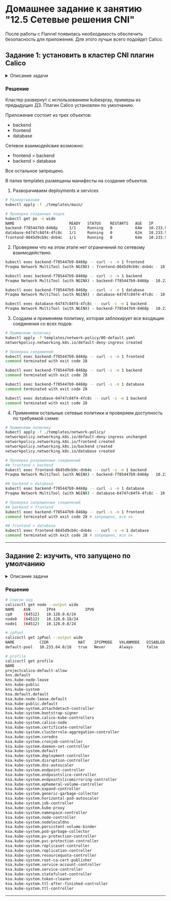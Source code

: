 # Домашнее задание к занятию "12.5 Сетевые решения CNI"
После работы с Flannel появилась необходимость обеспечить безопасность для приложения. Для этого лучше всего подойдет Calico.
## Задание 1: установить в кластер CNI плагин Calico


<details>

  <summary>Описание задачи</summary>  
Для проверки других сетевых решений стоит поставить отличный от Flannel плагин — например, Calico. Требования: 
* установка производится через ansible/kubespray;
* после применения следует настроить политику доступа к hello-world извне. Инструкции [kubernetes.io](https://kubernetes.io/docs/concepts/services-networking/network-policies/), [Calico](https://docs.projectcalico.org/about/about-network-policy)

</details>

### Решение

Кластер развернут с использованием kubespray, примеры из предыдущих ДЗ. Плагин Calico установлен по умолчанию.  

Приложение состоит из трех объектов:
- backend
- frontend
- database
  
Сетевое взаимодейсвие возможно:

- frontend > backend
- backend > database
  
Все остальное запрещено.  

В папке templates размещены манифесты на создание объектов.  

1. Разворачиваем deployments и services

```bash
# Развертывание
kubectl apply -f ./templates/main/

# Проверка созданных подов
kubectl get po -o wide
NAME                        READY   STATUS    RESTARTS   AGE   IP            NODE    NOMINATED NODE   READINESS GATES
backend-f785447b9-8468p     1/1     Running   0          64m   10.233.90.8   node1   <none>           <none>
database-64747c84f4-4fc8c   1/1     Running   0          62m   10.233.94.9   node0   <none>           <none>
frontend-8645d9cb9c-dnb4c   1/1     Running   0          64m   10.233.90.7   node1   <none>           <none>

``` 
2. Проверяем что на этом этапе нет ограничений по сетевому взаимодействию.

```bash
kubectl exec backend-f785447b9-8468p -- curl -s -m 1 frontend
Praqma Network MultiTool (with NGINX) - frontend-8645d9cb9c-dnb4c - 10.233.90.7

kubectl exec backend-f785447b9-8468p -- curl -s -m 1 backend
Praqma Network MultiTool (with NGINX) - backend-f785447b9-8468p - 10.233.90.8

kubectl exec backend-f785447b9-8468p -- curl -s -m 1 database
Praqma Network MultiTool (with NGINX) - database-64747c84f4-4fc8c - 10.233.94.9

kubectl exec database-64747c84f4-4fc8c -- curl -s -m 1 backend
Praqma Network MultiTool (with NGINX) - backend-f785447b9-8468p - 10.233.90.8
```  

3. Создаем и применяем политику, которая заблокирует все входящие соединения со всех подов:

```bash
# Применяем политику
kubectl apply -f templates/network-policy/00-default.yaml
networkpolicy.networking.k8s.io/default-deny-ingress created

# Проверка соединений
kubectl exec backend-f785447b9-8468p -- curl -s -m 1 frontend
command terminated with exit code 28

kubectl exec backend-f785447b9-8468p -- curl -s -m 1 backend
command terminated with exit code 28

kubectl exec backend-f785447b9-8468p -- curl -s -m 1 database
command terminated with exit code 28

kubectl exec database-64747c84f4-4fc8c -- curl -s -m 1 backend
command terminated with exit code 28
```

4. Применяем остальные сетевые политики и проверяем доступность по требуемой схеме:

```bash
# Применяем политику
kubectl apply -f ./templates/network-policy/
networkpolicy.networking.k8s.io/default-deny-ingress unchanged
networkpolicy.networking.k8s.io/frontend created
networkpolicy.networking.k8s.io/backend created
networkpolicy.networking.k8s.io/database created

# Проверка разрешенных соединений
## frontend > backend
kubectl exec frontend-8645d9cb9c-dnb4c -- curl -s -m 1 backend
Praqma Network MultiTool (with NGINX) - backend-f785447b9-8468p - 10.233.90.8 # успешно

## backend > database
kubectl exec backend-f785447b9-8468p -- curl -s -m 1 database
Praqma Network MultiTool (with NGINX) - database-64747c84f4-4fc8c - 10.233.94.9 # успешно

# Проверка запрещенных соединений
## backend > frontend
kubectl exec backend-f785447b9-8468p -- curl -s -m 1 frontend
command terminated with exit code 28 # запрещено, все ок

## frontend > database
kubectl exec frontend-8645d9cb9c-dnb4c -- curl -s -m 1 database
command terminated with exit code 28 # запрещено, все ок

```


---

## Задание 2: изучить, что запущено по умолчанию


<details>

  <summary>Описание задачи</summary>  

Самый простой способ — проверить командой calicoctl get <type>. Для проверки стоит получить список нод, ipPool и profile.  
Требования:  
* установить утилиту calicoctl;
* получить 3 вышеописанных типа в консоли.  

</details>

### Решение

```bash
# Список нод
calicoctl get node --output wide
NAME    ASN       IPV4             IPV6   
cp0     (64512)   10.128.0.6/24           
node0   (64512)   10.128.0.18/24          
node1   (64512)   10.128.0.8/24   

# ipPool
calicoctl get ipPool --output wide
NAME           CIDR             NAT    IPIPMODE   VXLANMODE   DISABLED   SELECTOR   
default-pool   10.233.64.0/18   true   Never      Always      false      all() 

# profile
calicoctl get profile
NAME                                                 
projectcalico-default-allow                          
kns.default                                          
kns.kube-node-lease                                  
kns.kube-public                                      
kns.kube-system                                      
ksa.default.default                                  
ksa.kube-node-lease.default                          
ksa.kube-public.default                              
ksa.kube-system.attachdetach-controller              
ksa.kube-system.bootstrap-signer                     
ksa.kube-system.calico-kube-controllers              
ksa.kube-system.calico-node                          
ksa.kube-system.certificate-controller               
ksa.kube-system.clusterrole-aggregation-controller   
ksa.kube-system.coredns                              
ksa.kube-system.cronjob-controller                   
ksa.kube-system.daemon-set-controller                
ksa.kube-system.default                              
ksa.kube-system.deployment-controller                
ksa.kube-system.disruption-controller                
ksa.kube-system.dns-autoscaler                       
ksa.kube-system.endpoint-controller                  
ksa.kube-system.endpointslice-controller             
ksa.kube-system.endpointslicemirroring-controller    
ksa.kube-system.ephemeral-volume-controller          
ksa.kube-system.expand-controller                    
ksa.kube-system.generic-garbage-collector            
ksa.kube-system.horizontal-pod-autoscaler            
ksa.kube-system.job-controller                       
ksa.kube-system.kube-proxy                           
ksa.kube-system.namespace-controller                 
ksa.kube-system.node-controller                      
ksa.kube-system.nodelocaldns                         
ksa.kube-system.persistent-volume-binder             
ksa.kube-system.pod-garbage-collector                
ksa.kube-system.pv-protection-controller             
ksa.kube-system.pvc-protection-controller            
ksa.kube-system.replicaset-controller                
ksa.kube-system.replication-controller               
ksa.kube-system.resourcequota-controller             
ksa.kube-system.root-ca-cert-publisher               
ksa.kube-system.service-account-controller           
ksa.kube-system.service-controller                   
ksa.kube-system.statefulset-controller               
ksa.kube-system.token-cleaner                        
ksa.kube-system.ttl-after-finished-controller        
ksa.kube-system.ttl-controller    
```


---